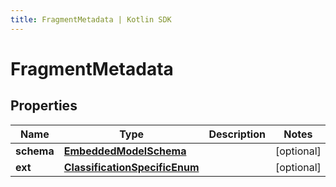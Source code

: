 ```yaml
---
title: FragmentMetadata | Kotlin SDK
---
```



# FragmentMetadata

## Properties
Name | Type | Description | Notes
------------ | ------------- | ------------- | -------------
**schema** | [**EmbeddedModelSchema**](EmbeddedModelSchema) |  |  [optional]
**ext** | [**ClassificationSpecificEnum**](ClassificationSpecificEnum) |  |  [optional]



